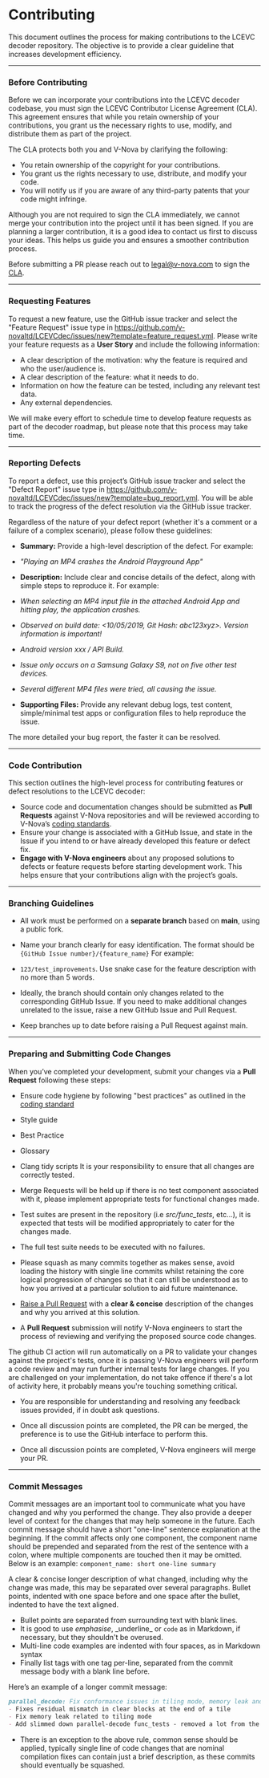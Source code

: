 # Contributing

This document outlines the process for making contributions to the LCEVC decoder repository. The objective is to provide a clear guideline that increases development efficiency.

---

### Before Contributing

Before we can incorporate your contributions into the LCEVC decoder codebase, you must sign the LCEVC Contributor License Agreement (CLA). This agreement ensures that while you retain ownership of your contributions, you grant us the necessary rights to use, modify, and distribute them as part of the project.

The CLA protects both you and V-Nova by clarifying the following:
- You retain ownership of the copyright for your contributions.
- You grant us the rights necessary to use, distribute, and modify your code.
- You will notify us if you are aware of any third-party patents that your code might infringe.

Although you are not required to sign the CLA immediately, we cannot merge your contribution into the project until it has been signed. If you are planning a larger contribution, it is a good idea to contact us first to discuss your ideas. This helps us guide you and ensures a smoother contribution process.

Before submitting a PR please reach out to legal@v-nova.com to sign the [CLA](https://gist.github.com/v-nova-ci/f66ee698bdfda7b1ec9649cc806826a4).

---

### Requesting Features

To request a new feature, use the GitHub issue tracker and select the "Feature Request" issue type in https://github.com/v-novaltd/LCEVCdec/issues/new?template=feature_request.yml. Please write your feature requests as a **User Story** and include the following information:

- A clear description of the motivation: why the feature is required and who the user/audience is.
- A clear description of the feature: what it needs to do.
- Information on how the feature can be tested, including any relevant test data.
- Any external dependencies.

We will make every effort to schedule time to develop feature requests as part of the decoder roadmap, but please note that this process may take time.

---

### Reporting Defects

To report a defect, use this project’s GitHub issue tracker and select the "Defect Report" issue type in https://github.com/v-novaltd/LCEVCdec/issues/new?template=bug_report.yml. You will be able to track the progress of the defect resolution via the GitHub issue tracker.

Regardless of the nature of your defect report (whether it's a comment or a failure of a complex scenario), please follow these guidelines:

- **Summary:** Provide a high-level description of the defect. For example:
 - *"Playing an MP4 crashes the Android Playground App"*

- **Description:** Include clear and concise details of the defect, along with simple steps to reproduce it. For example:
 - *When selecting an MP4 input file in the attached Android App and hitting play, the application crashes.*
 - *Observed on build date: <10/05/2019, Git Hash: abc123xyz>. Version information is important!*
 - *Android version xxx / API Build.*
 - *Issue only occurs on a Samsung Galaxy S9, not on five other test devices.*
 - *Several different MP4 files were tried, all causing the issue.*

- **Supporting Files:** Provide any relevant debug logs, test content, simple/minimal test apps or configuration files to help reproduce the issue.

The more detailed your bug report, the faster it can be resolved.

---

### Code Contribution

This section outlines the high-level process for contributing features or defect resolutions to the LCEVC decoder:

- Source code and documentation changes should be submitted as **Pull Requests** against V-Nova repositories and will be reviewed according to V-Nova’s [coding standards](https://github.com/v-novaltd/coding-standard).
- Ensure your change is associated with a GitHub Issue, and state in the Issue if you intend to or have already developed this feature or defect fix.
- **Engage with V-Nova engineers** about any proposed solutions to defects or feature requests before starting development work. This helps ensure that your contributions align with the project’s goals.

---

### Branching Guidelines

- All work must be performed on a **separate branch** based on **main**, using a public fork.
- Name your branch clearly for easy identification. The format should be `{GitHub Issue number}/{feature_name}` For example:
 - `123/test_improvements`. Use snake case for the feature description with no more than 5 words.

- Ideally, the branch should contain only changes related to the corresponding GitHub Issue. If you need to make additional changes unrelated to the issue, raise a new GitHub Issue and Pull Request.
- Keep branches up to date before raising a Pull Request against main.

---

### Preparing and Submitting Code Changes

When you’ve completed your development, submit your changes via a **Pull Request** following these steps:

- Ensure code hygiene by following "best practices" as outlined in the [coding standard](https://github.com/v-novaltd/coding-standard)
 - Style guide
 - Best Practice
 - Glossary
 - Clang tidy scripts
It is your responsibility to ensure that all changes are correctly tested.
 - Merge Requests will be held up if there is no test component associated with it, please implement appropriate tests for functional changes made.
 - Test suites are present in the repository (i.e *src/func\_tests*, etc...), it is expected that tests will be modified appropriately to cater for the changes made.
 - The full test suite needs to be executed with no failures.

- Please squash as many commits together as makes sense, avoid loading the history with single line commits whilst retaining the core logical progression of changes so that it can still be understood as to how you arrived at a particular solution to aid future maintenance.
- [Raise a Pull Request](https://github.com/v-novaltd/LCEVCdec/pulls) with a **clear & concise** description of the changes and why you arrived at this solution.
- A **Pull Request** submission will notify V-Nova engineers to start the process of reviewing and verifying the proposed source code changes.

The github CI action will run automatically on a PR to validate your changes against the project's tests, once it is passing V-Nova engineers will perform a code review and may run further internal tests for large changes. If you are challenged on your implementation, do not take offence if there's a lot of activity here, it probably means you're touching something critical.
 - You are responsible for understanding and resolving any feedback issues provided, if in doubt ask questions.

- Once all discussion points are completed, the PR can be merged, the preference is to use the GitHub interface to perform this.
- Once all discussion points are completed, V-Nova engineers will merge your PR.

---

### Commit Messages
Commit messages are an important tool to communicate what you have changed and why you performed the change. They also provide a deeper level of context for the changes that may help someone in the future.
Each commit message should have a short "one-line" sentence explanation at the beginning. If the commit affects only one component, the component name should be prepended and separated from the rest of the sentence with a colon, where multiple components are touched then it may be omitted. Below is an example:
`component_name: short one-line summary`

A clear & concise longer description of what changed, including why the change was made, this may be separated over several paragraphs.
Bullet points, indented with one space before and one space after the bullet, indented to have the text aligned.

- Bullet points are separated from surrounding text with blank lines.
- It is good to use *emphasise*, \_underline\_ or `code` as in Markdown, if necessary, but they shouldn't be overused.
- Multi-line code examples are indented with four spaces, as in Markdown syntax
- Finally list tags with one tag per-line, separated from the commit message body with a blank line before.

Here’s an example of a longer commit message:

```markdown
parallel_decode: Fix conformance issues in tiling mode, memory leak and optimise tests
- Fixes residual mismatch in clear blocks at the end of a tile
- Fix memory leak related to tiling mode
- Add slimmed down parallel-decode func_tests - removed a lot from the serial test set that are related to the upscaler which don't apply to bugs that could come from the parallel-decode loop
```

- There is an exception to the above rule, common sense should be applied, typically single line of code changes that are nominal compilation fixes can contain just a brief description, as these commits should eventually be squashed.
